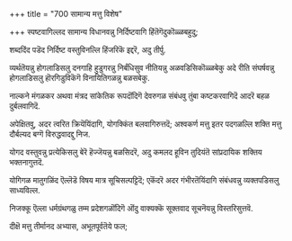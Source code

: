 +++
title = "700 सामान्य मत्तु विशेष"

+++
स्पष्टवागिल्लद सामान्य विधानवन्नु निर्दिष्टवागि हिंतॆगॆदुकॊळ्ळबहुदु;

शब्ददिंद पडॆद निर्दिष्ट वस्तुविनल्लि हिंजरिकॆ इद्दरॆ, अदु तीर्पु.

व्यर्थतॆयन्नु होगलाडिसलु दनगाहि हुडुगरन्नु निर्बंधिसुव नीतियन्नु अळवडिसिकॊळ्ळबेकु अदे रीति संघर्षवन्नु होगलाडिसलु हॊरगिडुविकॆगॆ विनायितिगळन्नु बळसबेकु.

नाल्कने मंगळकर अथवा मंत्रद सांकेतिक रूपदॊंदिगॆ देवरुगळ संबंधवु तुंबा कष्टकरवागिदॆ आदरॆ बहळ दुर्बलवागिदॆ.

अपेक्षितवु, अदर त्वरित क्रियॆयिंदागि, योगक्किंत बलवागिरुत्तदॆ; अश्वकर्ण मत्तु इतर पदगळल्लि शक्ति मत्तु दौर्बल्यद बग्गॆ विरुद्धवादद्दु निज.

योगद वस्तुवन्नु प्रत्येकिसलु बेरॆ हॆज्जॆयन्नु बळसिदरॆ, अदु कमलद हूविन तुदियंतॆ सांप्रदायिक शक्तिय भक्तनागुत्तदॆ.

योगिगळ मातुगळिंद ऎल्लॆडॆ विषय मात्र सूचिसल्पट्टिदॆ; एकॆंदरॆ अदर गंभीरतॆयिंदागि संबंधवन्नु व्यक्तपडिसलु साध्यविल्ल.

निजक्कू ऎल्ला धर्मग्रंथगळु तम्म प्रदेशगळॊंदिगॆ ऒंदु वाक्यक्कॆ सूक्तवाद सूचनॆयन्नु विस्तरिसुत्तवॆ.

दीक्षॆ मत्तु तीर्मानद अभ्यास, अभूतपूर्वतॆये फल;

